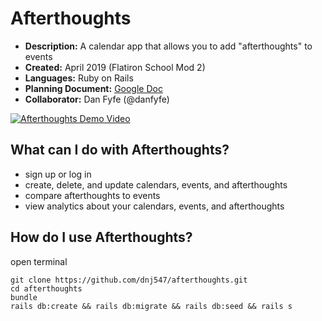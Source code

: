# Afterthoughts
* **Description:** A calendar app that allows you to add "afterthoughts" to events
* **Created:** April 2019 (Flatiron School Mod 2)
* **Languages:** Ruby on Rails
* **Planning Document:** [Google Doc](https://docs.google.com/document/d/1OB9Lb4bxv6wFe5fhZtTofndJwxqRfbkEFQJwKX7Oppk/edit?usp=sharing)
* **Collaborator:** Dan Fyfe (@danfyfe)

[![Afterthoughts Demo Video](https://user-images.githubusercontent.com/35350822/62049990-65c86a00-b1de-11e9-8706-2bd39a6ad4c5.png)](https://s3.us-east-2.amazonaws.com/video.9/Afterthoughts.mp4)

## What can I do with Afterthoughts?
* sign up or log in
* create, delete, and update calendars, events, and afterthoughts
* compare afterthoughts to events
* view analytics about your calendars, events, and afterthoughts

## How do I use Afterthoughts?
open terminal
```
git clone https://github.com/dnj547/afterthoughts.git
cd afterthoughts
bundle
rails db:create && rails db:migrate && rails db:seed && rails s
```
